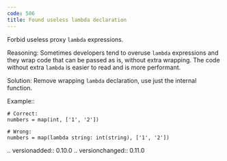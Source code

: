 ```yaml
---
code: 506
title: Found useless lambda declaration
---
```



Forbid useless proxy ``lambda`` expressions.

Reasoning:
    Sometimes developers tend to overuse ``lambda`` expressions
    and they wrap code that can be passed as is, without extra wrapping.
    The code without extra ``lambda`` is easier
    to read and is more performant.

Solution:
    Remove wrapping ``lambda`` declaration, use just the internal function.

Example::

    # Correct:
    numbers = map(int, ['1', '2'])

    # Wrong:
    numbers = map(lambda string: int(string), ['1', '2'])

.. versionadded:: 0.10.0
.. versionchanged:: 0.11.0